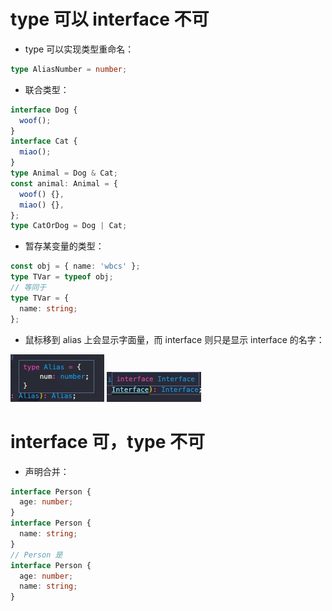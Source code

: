 # type 可以 interface 不可

- type 可以实现类型重命名：

```ts
type AliasNumber = number;
```

- 联合类型：

```ts
interface Dog {
  woof();
}
interface Cat {
  miao();
}
type Animal = Dog & Cat;
const animal: Animal = {
  woof() {},
  miao() {},
};
type CatOrDog = Dog | Cat;
```

- 暂存某变量的类型：

```ts
const obj = { name: 'wbcs' };
type TVar = typeof obj;
// 等同于
type TVar = {
  name: string;
};
```

- 鼠标移到 alias 上会显示字面量，而 interface 则只是显示 interface 的名字：

![](./assets/type.png)
![](./assets/interface.png)

# interface 可，type 不可

- 声明合并：

```ts
interface Person {
  age: number;
}
interface Person {
  name: string;
}
// Person 是
interface Person {
  age: number;
  name: string;
}
```

